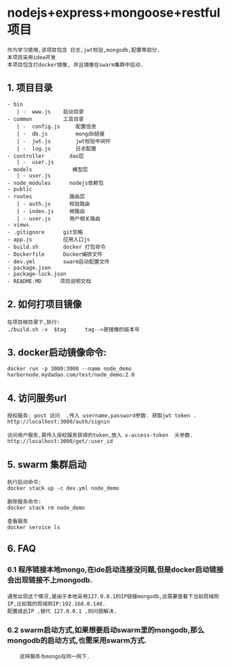 # nodejs+express+mongoose+restful 项目
    作为学习使用,该项目包含 日志,jwt校验,mongodb,配置等部分.
    本项目采用idea开发
    本项目包含打docker镜像, 并且镜像在swarm集群中启动.

## 1. 项目目录
    - bin
       | -  www.js    启动目录
    - common          工具目录
       | -  config.js     配置信息
       | -  db.js         mongdb链接
       | -  jwt.js        jwt校验中间件
       | -  log.js        日志配置
    - controller        dao层
       | -  user.js
    - models             模型层
       | - user.js     
    - node_modules      nodejs依赖包
    - public         
    - routes            路由层
       | - auth.js      校验路由
       | - index.js     根路由
       | - user.js      用户相关路由
    - views
    - .gitignore      git忽略
    - app.js          应用入口js
    - build.sh        docker 打包命令
    - Dockerfile      Docker编排文件
    - dev.yml         swarm启动配置文件
    - package.json    
    - package-lock.json   
    - README.MD      项目说明文档  
    
## 2. 如何打项目镜像 
    在项目根目录下,执行:
    ./build.sh -v  $tag      tag-->是镜像的版本号
    
## 3. docker启动镜像命令:
    
    docker run -p 3000:3000 --name node_demo harbornode.mydadao.com/test/node_demo:2.0
    
## 4. 访问服务url
    
    授权服务: post 访问  ,传入 username,password参数. 获取jwt token .
    http://localhost:3000/auth/signin
    
    访问用户服务,需传入授权服务获得的token,放入 x-access-token  头参数.
    http://localhost:3000/get/:user_id
    
## 5. swarm 集群启动
    
    执行启动命令:
    docker stack up -c dev.yml node_demo
    
    删除服务命令:
    docker stack rm node_demo
    
    查看服务
    docker service ls

## 6. FAQ
### 6.1 程序链接本地mongo,在ide启动连接没问题,但是docker启动链接会出现链接不上mongodb.
    通常出现这个情况,是由于本地采用127.0.0.1的IP链接mongodb,这需要查看下当前局域网IP,比如我的局域网IP:192.168.0.140.
    配置成此IP ,替代 127.0.0.1 ,则问题解决.
    
### 6.2  swarm启动方式,如果想要启动swarm里的mongodb,那么mongodb的启动方式,也需采用swarm方式.
        这样服务与mongo在同一网下.
    



    
    

  
